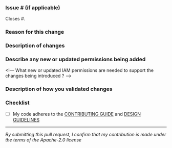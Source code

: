 ### Issue # (if applicable)

Closes #<issue number here>.

### Reason for this change

<!--What is the bug or use case behind this change?-->

### Description of changes

<!--
What code changes did you make? 
Have you made any important design decisions?
What AWS use cases does this change enable? To enable the use cases, which AWS service features are utilized?
-->

### Describe any new or updated permissions being added

<!— What new or updated IAM permissions are needed to support the changes being introduced ? -->


### Description of how you validated changes

<!--Have you added any unit tests and/or integration tests?-->

### Checklist
- [ ] My code adheres to the [CONTRIBUTING GUIDE](https://github.com/aws/aws-cdk/blob/main/CONTRIBUTING.md) and [DESIGN GUIDELINES](https://github.com/aws/aws-cdk/blob/main/docs/DESIGN_GUIDELINES.md)

----

*By submitting this pull request, I confirm that my contribution is made under the terms of the Apache-2.0 license*
